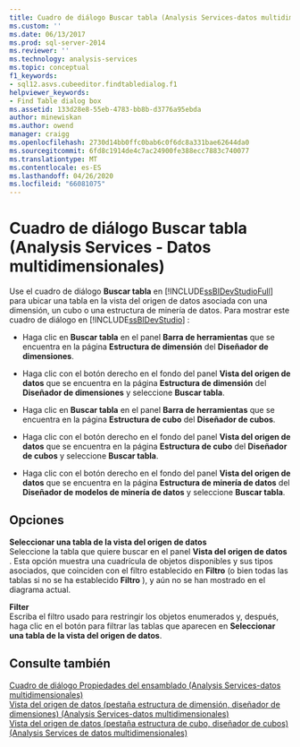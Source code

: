 ```yaml
---
title: Cuadro de diálogo Buscar tabla (Analysis Services-datos multidimensionales) | Microsoft Docs
ms.custom: ''
ms.date: 06/13/2017
ms.prod: sql-server-2014
ms.reviewer: ''
ms.technology: analysis-services
ms.topic: conceptual
f1_keywords:
- sql12.asvs.cubeeditor.findtabledialog.f1
helpviewer_keywords:
- Find Table dialog box
ms.assetid: 133d28e8-55eb-4783-bb8b-d3776a95ebda
author: minewiskan
ms.author: owend
manager: craigg
ms.openlocfilehash: 2730d14bb0ffc0bab6c0f6dc8a331bae62644da0
ms.sourcegitcommit: 6fd8c1914de4c7ac24900fe388ecc7883c740077
ms.translationtype: MT
ms.contentlocale: es-ES
ms.lasthandoff: 04/26/2020
ms.locfileid: "66081075"
---
```

# <a name="find-table-dialog-box-analysis-services---multidimensional-data"></a>Cuadro de diálogo Buscar tabla (Analysis Services - Datos multidimensionales)
  Use el cuadro de diálogo **Buscar tabla** en [!INCLUDE[ssBIDevStudioFull](../includes/ssbidevstudiofull-md.md)] para ubicar una tabla en la vista del origen de datos asociada con una dimensión, un cubo o una estructura de minería de datos. Para mostrar este cuadro de diálogo en [!INCLUDE[ssBIDevStudio](../includes/ssbidevstudio-md.md)] :  
  
-   Haga clic en **Buscar tabla** en el panel **Barra de herramientas** que se encuentra en la página **Estructura de dimensión** del **Diseñador de dimensiones**.  
  
-   Haga clic con el botón derecho en el fondo del panel **Vista del origen de datos** que se encuentra en la página **Estructura de dimensión** del **Diseñador de dimensiones** y seleccione **Buscar tabla**.  
  
-   Haga clic en **Buscar tabla** en el panel **Barra de herramientas** que se encuentra en la página **Estructura de cubo** del **Diseñador de cubos**.  
  
-   Haga clic con el botón derecho en el fondo del panel **Vista del origen de datos** que se encuentra en la página **Estructura de cubo** del **Diseñador de cubos** y seleccione **Buscar tabla**.  
  
-   Haga clic con el botón derecho en el fondo del panel **Vista del origen de datos** que se encuentra en la página **Estructura de minería de datos** del **Diseñador de modelos de minería de datos** y seleccione **Buscar tabla**.  
  
## <a name="options"></a>Opciones  
 **Seleccionar una tabla de la vista del origen de datos**  
 Seleccione la tabla que quiere buscar en el panel **Vista del origen de datos** . Esta opción muestra una cuadrícula de objetos disponibles y sus tipos asociados, que coinciden con el filtro establecido en **Filtro** (o bien todas las tablas si no se ha establecido **Filtro** ), y aún no se han mostrado en el diagrama actual.  
  
 **Filter**  
 Escriba el filtro usado para restringir los objetos enumerados y, después, haga clic en el botón para filtrar las tablas que aparecen en **Seleccionar una tabla de la vista del origen de datos**.  
  
## <a name="see-also"></a>Consulte también  
 [Cuadro de diálogo Propiedades del ensamblado &#40;Analysis Services-datos multidimensionales&#41;](assembly-properties-dialog-box-analysis-services-multidimensional-data.md)   
 [Vista del origen de datos &#40;pestaña estructura de dimensión, diseñador de dimensiones&#41; &#40;Analysis Services-datos multidimensionales&#41;](datasource-view-dimension-designer-analysis-services-multidimensional-data.md)   
 [Vista del origen de datos &#40;pestaña estructura de cubo, diseñador de cubos&#41; &#40;Analysis Services de datos multidimensionales&#41;](data-source-view-cube-designer-analysis-services-multidimensional-data.md)  
  
  
